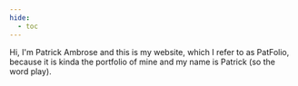 ```yaml
---
hide:
  - toc
---
```

Hi, I'm Patrick Ambrose and this is my website, which I refer to as PatFolio, because it is kinda the portfolio of mine and my name is Patrick (so the word play).